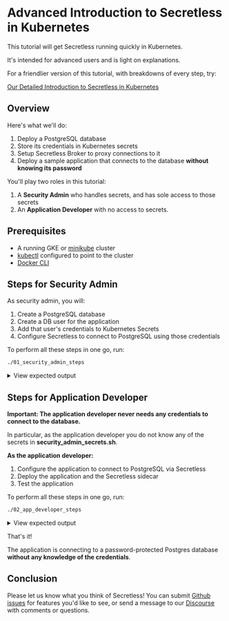 # Advanced Introduction to Secretless in Kubernetes

This tutorial will get Secretless running quickly in Kubernetes.  

It's intended for advanced users and is light on explanations.

For a friendlier version of this tutorial, with breakdowns of every step, try:

[Our Detailed Introduction to Secretless in Kubernetes](https://secretless.io/tutorials/kubernetes/kubernetes-tutorial-base.html)

## Overview

Here's what we'll do:

1. Deploy a PostgreSQL database
2. Store its credentials in Kubernetes secrets
3. Setup Secretless Broker to proxy connections to it
4. Deploy a sample application that connects to the database **without knowing
   its password**

You'll play two roles in this tutorial:

1. A **Security Admin** who handles secrets, and has sole access to those secrets
2. An **Application Developer** with no access to secrets.

## Prerequisites

+ A running GKE or [minikube](https://kubernetes.io/docs/tasks/tools/install-minikube/) cluster
+ [kubectl](https://kubernetes.io/docs/tasks/tools/install-kubectl/) configured
  to point to the cluster
+ [Docker CLI](https://docs.docker.com/install/)

## Steps for Security Admin

As security admin, you will:

1. Create a PostgreSQL database
1. Create a DB user for the application
1. Add that user's credentials to Kubernetes Secrets
1. Configure Secretless to connect to PostgreSQL using those credentials

To perform all these steps in one go, run:

```bash
./01_security_admin_steps
```

<p></p>
<details>
  <summary>View expected output</summary>
  <pre>Deleting namespace 'quick-start-backend-ns'...
Deleting namespace 'quick-start-application-ns'...
Namespaces cleared

>>--- Create a new namespace

namespace/quick-start-backend-ns created

>>--- Add certificates to Kubernetes Secrets

secret/quick-start-backend-certs created

>>--- Create StatefulSet for Database

statefulset.apps/pg created
service/quick-start-backend created
Waiting for quick-start-backend to be ready
........OK

>>--- Create Application Database

CREATE DATABASE

>>--- Create Database Table and Permissions

Using DB endpoint: quick-start-backend.quick-start-backend-ns.svc.cluster.local:5432
If you don't see a command prompt, try pressing enter.
CREATE ROLE
CREATE TABLE
GRANT
GRANT
pod "postgres-cli" deleted

>>--- Store DB credentials in Kubernetes Secrets

namespace/quick-start-application-ns created
secret/quick-start-backend-credentials created

>>--- Create Application Service Account

serviceaccount/quick-start-application created
role.rbac.authorization.k8s.io/quick-start-backend-credentials-reader created
rolebinding.rbac.authorization.k8s.io/read-quick-start-backend-credentials created

>>--- Create and Store Secretless Configuration

configmap/quick-start-application-secretless-config created</pre>
</details>
<p></p>


## Steps for Application Developer

**Important: The application developer never needs any credentials to connect
to the database.**

In particular, as the application developer you do not know any of the secrets
in **security_admin_secrets.sh**.

**As the application developer:**

1. Configure the application to connect to PostgreSQL via Secretless
1. Deploy the application and the Secretless sidecar
1. Test the application

To perform all these steps in one go, run:

```bash
./02_app_developer_steps
```

<p></p>
<details>
  <summary>View expected output</summary>
  <pre>
>>--- Start application

deployment.apps/quick-start-application created
service/quick-start-application created

>>--- Patching deployment with us.gcr.io/refreshing-mark-284016/secretless-broker:c56a710d358

deployment.extensions/quick-start-application patched
Using app URL: http://quick-start-application.quick-start-application-ns.svc.cluster.local:8080
Waiting for application to boot up
(This may take more than 1 minute)...
If you don't see a command prompt, try pressing enter.
........OK

Adding a sample pet...
  HTTP/1.1 201 
  Location: http://quick-start-application.quick-start-application-ns.svc.cluster.local:8080/pet/1
  Content-Length: 0
  Date: Thu, 15 Aug 2019 21:40:32 GMT
  Connection: close
  
OK

Retrieving all pets...
  HTTP/1.1 200 
  Content-Type: application/json;charset=UTF-8
  Transfer-Encoding: chunked
  Date: Thu, 15 Aug 2019 21:40:32 GMT
  Connection: close
  
[{"id":1,"name":"Mr. Snuggles"}]

pod "alpine-curl" deleted

>>--- Cleaning up

Deleting namespace 'quick-start-backend-ns'...
Deleting namespace 'quick-start-application-ns'...
Namespaces cleared</pre>
</details>
<p></p>

That's it!

The application is connecting to a password-protected Postgres database
**without any knowledge of the credentials**.

## Conclusion

Please let us know what you think of Secretless! You can submit [Github
issues](https://github.com/cyberark/secretless-broker/issues) for features
you'd like to see, or send a message to our [Discourse](https://discuss.cyberarkcommons.org/c/secretless-broker) with comments or
questions.
